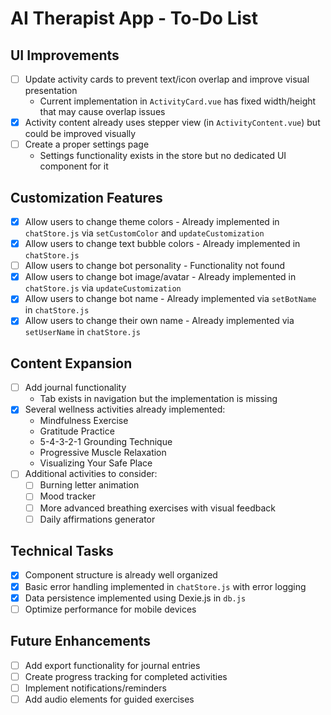 # AI Therapist App - To-Do List

## UI Improvements
- [ ] Update activity cards to prevent text/icon overlap and improve visual presentation
  - Current implementation in `ActivityCard.vue` has fixed width/height that may cause overlap issues
- [x] Activity content already uses stepper view (in `ActivityContent.vue`) but could be improved visually
- [ ] Create a proper settings page
  - Settings functionality exists in the store but no dedicated UI component for it

## Customization Features
- [x] Allow users to change theme colors - Already implemented in `chatStore.js` via `setCustomColor` and `updateCustomization`
- [x] Allow users to change text bubble colors - Already implemented in `chatStore.js`
- [ ] Allow users to change bot personality - Functionality not found
- [x] Allow users to change bot image/avatar - Already implemented in `chatStore.js` via `updateCustomization`
- [x] Allow users to change bot name - Already implemented via `setBotName` in `chatStore.js`
- [x] Allow users to change their own name - Already implemented via `setUserName` in `chatStore.js`

## Content Expansion
- [ ] Add journal functionality
  - Tab exists in navigation but the implementation is missing
- [x] Several wellness activities already implemented:
  - Mindfulness Exercise
  - Gratitude Practice
  - 5-4-3-2-1 Grounding Technique
  - Progressive Muscle Relaxation
  - Visualizing Your Safe Place
- [ ] Additional activities to consider:
  - [ ] Burning letter animation
  - [ ] Mood tracker
  - [ ] More advanced breathing exercises with visual feedback
  - [ ] Daily affirmations generator

## Technical Tasks
- [x] Component structure is already well organized
- [x] Basic error handling implemented in `chatStore.js` with error logging
- [x] Data persistence implemented using Dexie.js in `db.js`
- [ ] Optimize performance for mobile devices

## Future Enhancements
- [ ] Add export functionality for journal entries
- [ ] Create progress tracking for completed activities
- [ ] Implement notifications/reminders
- [ ] Add audio elements for guided exercises